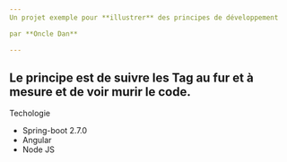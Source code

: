 ```yaml
---
Un projet exemple pour **illustrer** des principes de développement

par **Oncle Dan**

--- 
```

Le principe est de suivre les Tag au fur et à mesure et de voir murir le code.
---
Techologie
- Spring-boot 2.7.0
- Angular
- Node JS
